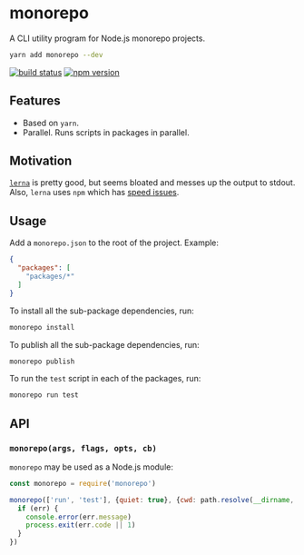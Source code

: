 # monorepo

A CLI utility program for Node.js monorepo projects.

```sh
yarn add monorepo --dev
```

[![build status](https://img.shields.io/travis/mariuslundgard/monorepo/master.svg?style=flat-square)](https://travis-ci.org/mariuslundgard/monorepo)
[![npm version](https://img.shields.io/npm/v/monorepo.svg?style=flat-square)](https://www.npmjs.com/package/monorepo)

## Features

* Based on `yarn`.
* Parallel. Runs scripts in packages in parallel.

## Motivation

[`lerna`](https://github.com/lerna/lerna) is pretty good, but seems bloated and messes up the output to stdout.
Also, `lerna` uses `npm` which has [speed issues](https://github.com/npm/npm/issues/15361).
 
## Usage

Add a `monorepo.json` to the root of the project. Example:

```json
{
  "packages": [
    "packages/*"
  ]
}
```

To install all the sub-package dependencies, run:

```sh
monorepo install
```

To publish all the sub-package dependencies, run:

```sh
monorepo publish
```

To run the `test` script in each of the packages, run:

```sh
monorepo run test
```

## API

### `monorepo(args, flags, opts, cb)`

`monorepo` may be used as a Node.js module:

```js
const monorepo = require('monorepo')

monorepo(['run', 'test'], {quiet: true}, {cwd: path.resolve(__dirname, 'path/to/root')}, (err) => {
  if (err) {
    console.error(err.message)
    process.exit(err.code || 1)
  }
})
```
